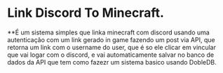 # Link Discord To Minecraft.
**É um sistema simples que linka minecraft com discord usando uma autenticação com um link gerado in game fazendo um post via API, que retorna um link com o username do user, que é so ele clicar em vincular que vai logar com o discord, e vai automaticamente salvar no banco de dados da API que tem como fazezr um sistema basico usando DobleDB.

